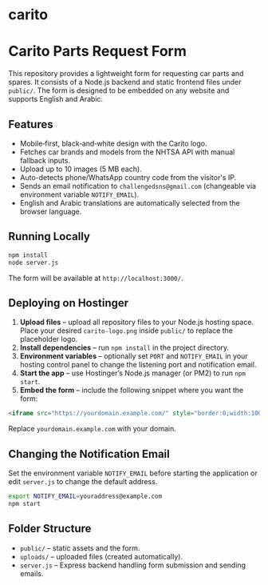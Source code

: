 # carito
# Carito Parts Request Form

This repository provides a lightweight form for requesting car parts and spares. It consists of a Node.js backend and static frontend files under `public/`. The form is designed to be embedded on any website and supports English and Arabic.

## Features

- Mobile‑first, black‑and‑white design with the Carito logo.
- Fetches car brands and models from the NHTSA API with manual fallback inputs.
- Upload up to 10 images (5 MB each).
- Auto-detects phone/WhatsApp country code from the visitor's IP.
- Sends an email notification to `challengedsns@gmail.com` (changeable via environment variable `NOTIFY_EMAIL`).
- English and Arabic translations are automatically selected from the browser language.

## Running Locally

```bash
npm install
node server.js
```

The form will be available at `http://localhost:3000/`.

## Deploying on Hostinger

1. **Upload files** – upload all repository files to your Node.js hosting space. Place your desired `carito-logo.png` inside `public/` to replace the placeholder logo.
2. **Install dependencies** – run `npm install` in the project directory.
3. **Environment variables** – optionally set `PORT` and `NOTIFY_EMAIL` in your hosting control panel to change the listening port and notification email.
4. **Start the app** – use Hostinger’s Node.js manager (or PM2) to run `npm start`.
5. **Embed the form** – include the following snippet where you want the form:

```html
<iframe src="https://yourdomain.example.com/" style="border:0;width:100%;height:600px"></iframe>
```

Replace `yourdomain.example.com` with your domain.

## Changing the Notification Email

Set the environment variable `NOTIFY_EMAIL` before starting the application or edit `server.js` to change the default address.

```bash
export NOTIFY_EMAIL=youraddress@example.com
npm start
```

## Folder Structure

- `public/` – static assets and the form.
- `uploads/` – uploaded files (created automatically).
- `server.js` – Express backend handling form submission and sending emails.
